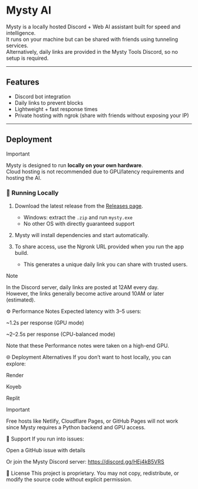 # Mysty AI

Mysty is a locally hosted Discord + Web AI assistant built for speed and intelligence.  
It runs on your machine but can be shared with friends using tunneling services.  
Alternatively, daily links are provided in the Mysty Tools Discord, so no setup is required.

---

## Features

- Discord bot integration  
- Daily links to prevent blocks  
- Lightweight + fast response times  
- Private hosting with ngrok (share with friends without exposing your IP)  

---

## Deployment

> [!IMPORTANT]  
> Mysty is designed to run **locally on your own hardware**.  
> Cloud hosting is not recommended due to GPU/latency requirements and hosting the AI.

### 🔹 Running Locally
1. Download the latest release from the [Releases page](https://github.com/5k-Explorer/MystyKnowledge-AICheating/releases).  
   - Windows: extract the `.zip` and run `mysty.exe`  
   - No other OS with directly guaranteed support

2. Mysty will install dependencies and start automatically.  

3. To share access, use the Ngronk URL provided when you run the app build.
   - This generates a unique daily link you can share with trusted users.

> [!NOTE]  
> In the Discord server, daily links are posted at 12AM every day.  
> However, the links generally become active around 10AM or later (estimated).

⚙️ Performance Notes
Expected latency with 3–5 users:

~1.2s per response (GPU mode)

~2–2.5s per response (CPU-balanced mode)

Note that these Performance notes were taken on a high-end GPU.

🌐 Deployment Alternatives
If you don’t want to host locally, you can explore:

Render

Koyeb

Replit

> [!IMPORTANT]  
> Free hosts like Netlify, Cloudflare Pages, or GitHub Pages will not work since Mysty requires a Python backend and GPU access.

🤝 Support
If you run into issues:

Open a GitHub issue with details

Or join the Mysty Discord server: https://discord.gg/HEj4kB5VRS

📜 License
This project is proprietary.
You may not copy, redistribute, or modify the source code without explicit permission.
